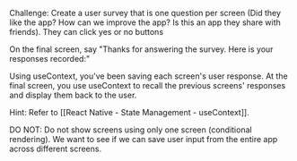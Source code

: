 

Challenge: Create a user survey that is one question per screen (Did they like the app? How can we improve the app? Is this an app they share with friends). They can click yes or no buttons

On the final screen, say "Thanks for answering the survey. Here is your responses recorded:"

Using useContext, you've been saving each screen's user response. At the final screen, you use useContext to recall the previous screens' responses and display them back to the user.

Hint: Refer to [[React Native - State Management - useContext]].

DO NOT: Do not show screens using only one screen (conditional rendering). We want to see if we can save user input from the entire app across different screens.